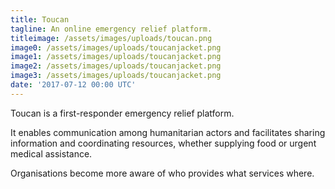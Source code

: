 ```yaml
---
title: Toucan
tagline: An online emergency relief platform.
titleimage: /assets/images/uploads/toucan.png
image0: /assets/images/uploads/toucanjacket.png
image1: /assets/images/uploads/toucanjacket.png
image2: /assets/images/uploads/toucanjacket.png
image3: /assets/images/uploads/toucanjacket.png
date: '2017-07-12 00:00 UTC'
---
```

Toucan is a first-responder emergency relief platform.  
  
It enables communication among humanitarian actors and facilitates sharing information and coordinating resources, whether supplying food or urgent medical assistance.

Organisations become more aware of who provides what services where.

